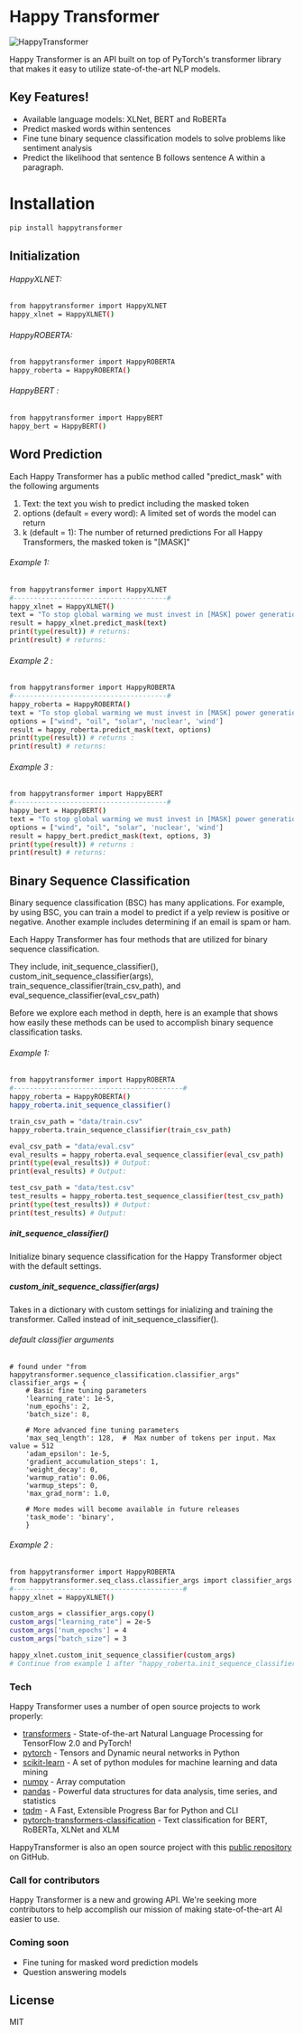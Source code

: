 # Happy Transformer 

![HappyTransformer](img/HappyTransformer.png)

Happy Transformer is an API built on top of PyTorch's transformer library that makes it easy to utilize state-of-the-art NLP models. 
## Key Features!

  -  Available language models: XLNet, BERT and RoBERTa 
  -  Predict masked words within sentences 
  - Fine tune binary sequence classification models to solve problems like sentiment analysis 
  - Predict the likelihood that sentence B follows sentence A within a paragraph. 
  
# Installation

```sh
pip install happytransformer
```
## Initialization 
###### HappyXLNET:

```sh
from happytransformer import HappyXLNET
happy_xlnet = HappyXLNET()
```
###### HappyROBERTA:
```sh
from happytransformer import HappyROBERTA
happy_roberta = HappyROBERTA()
```
###### HappyBERT :
```sh
from happytransformer import HappyBERT
happy_bert = HappyBERT()
```
## Word Prediction 

Each Happy Transformer has a public  method called "predict_mask" with the following arguments 
1. Text: the text you wish to predict including the masked token
2. options (default = every word): A limited set of words the model can return 
3. k (default = 1): The number of returned predictions 
For all Happy Transformers, the masked token is "[MASK]"

###### Example 1:
```sh
from happytransformer import HappyXLNET
#--------------------------------------#
happy_xlnet = HappyXLNET()
text = "To stop global warming we must invest in [MASK] power generation"
result = happy_xlnet.predict_mask(text)
print(type(result)) # returns: 
print(result) # returns: 
```
###### Example 2 :
```sh
from happytransformer import HappyROBERTA
#--------------------------------------#
happy_roberta = HappyROBERTA()
text = "To stop global warming we must invest in [MASK] power generation"
options = ["wind", "oil", "solar", 'nuclear', 'wind']
result = happy_roberta.predict_mask(text, options)
print(type(result)) # returns :
print(result) # returns: 
```
###### Example 3 :
```sh
from happytransformer import HappyBERT
#--------------------------------------#
happy_bert = HappyBERT()
text = "To stop global warming we must invest in [MASK] power generation"
options = ["wind", "oil", "solar", 'nuclear', 'wind']
result = happy_bert.predict_mask(text, options, 3)
print(type(result)) # returns :
print(result) # returns: 
```
## Binary Sequence Classification 

Binary sequence classification (BSC) has many applications. For example, by using BSC, you can train a model to predict if a yelp review is positive or negative. Another example includes determining if an email is spam or ham. 

Each Happy Transformer has four methods that are utilized  for binary sequence classification.

They include, init_sequence_classifier(), custom_init_sequence_classifier(args), train_sequence_classifier(train_csv_path), and eval_sequence_classifier(eval_csv_path)

Before we explore each method in depth, here is an example that shows how easily these methods can be used to accomplish binary sequence classification tasks. 
###### Example 1:
```sh
from happytransformer import HappyROBERTA
#------------------------------------------#
happy_roberta = HappyROBERTA()
happy_roberta.init_sequence_classifier()

train_csv_path = "data/train.csv"
happy_roberta.train_sequence_classifier(train_csv_path)

eval_csv_path = "data/eval.csv"
eval_results = happy_roberta.eval_sequence_classifier(eval_csv_path)
print(type(eval_results)) # Output: 
print(eval_results) # Output: 

test_csv_path = "data/test.csv"
test_results = happy_roberta.test_sequence_classifier(test_csv_path)
print(type(test_results)) # Output: 
print(test_results) # Output: 
```
##### init_sequence_classifier()
Initialize binary sequence classification for the Happy Transformer object with the default settings.

##### custom_init_sequence_classifier(args)

Takes in a dictionary with custom settings for inializing and training the transformer. 
Called instead of init_sequence_classifier(). 

###### default classifier arguments
 
```
# found under "from happytransformer.sequence_classification.classifier_args"
classifier_args = {
    # Basic fine tuning parameters
    'learning_rate': 1e-5,
    'num_epochs': 2,
    'batch_size': 8,

    # More advanced fine tuning parameters
    'max_seq_length': 128,  #  Max number of tokens per input. Max value = 512
    'adam_epsilon': 1e-5,
    'gradient_accumulation_steps': 1,
    'weight_decay': 0,
    'warmup_ratio': 0.06,
    'warmup_steps': 0,
    'max_grad_norm': 1.0,

    # More modes will become available in future releases
    'task_mode': 'binary',
    }
 ```
###### Example 2 :
 ```sh
from happytransformer import HappyROBERTA
from happytransformer.seq_class.classifier_args import classifier_args
#------------------------------------------#
happy_xlnet = HappyXLNET()

custom_args = classifier_args.copy()
custom_args["learning_rate"] = 2e-5
custom_args['num_epochs'] = 4
custom_args["batch_size"] = 3

happy_xlnet.custom_init_sequence_classifier(custom_args)
# Continue from example 1 after "happy_roberta.init_sequence_classifier()""
```

### Tech

 Happy Transformer uses a number of open source projects to work properly:

* [transformers](https://github.com/huggingface/transformers/stargazers) - State-of-the-art Natural Language Processing for TensorFlow 2.0 and PyTorch!
*  [pytorch](https://github.com/pytorch/pytorch) - Tensors and Dynamic neural networks in Python
*  [scikit-learn](https://github.com/scikit-learn/scikit-learn) - A set of python modules for machine learning and data mining
* [numpy](https://github.com/numpy/numpy) - Array computation 
* [pandas](https://github.com/pandas-dev/pandas) - Powerful data structures for data analysis, time series, and statistics
* [tqdm](https://github.com/tqdm/tqdm) - A Fast, Extensible Progress Bar for Python and CLI
*  [pytorch-transformers-classification](https://github.com/ThilinaRajapakse/pytorch-transformers-classification) - Text classification for BERT, RoBERTa, XLNet and XLM

 HappyTransformer is also an open source project with this [public repository](https://github.com/EricFillion/happy-transformer)
 on GitHub. 
 
 ### Call for contributors 
 Happy Transformer is a new and growing API. We're seeking more contributors to help accomplish our mission of making state-of-the-art AI easier to use.  


### Coming soon
 - Fine tuning for masked word prediction models
 - Question answering models 

License
----
MIT


